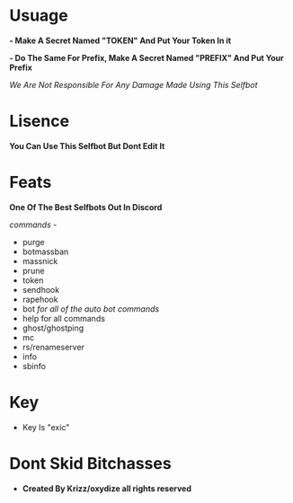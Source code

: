
# Usuage

**- Make A Secret Named "TOKEN" And Put Your Token In it**

**- Do The Same For Prefix, Make A Secret Named "PREFIX" And Put Your Prefix**

*We Are Not Responsible For Any Damage Made Using This Selfbot*

# Lisence
**You Can Use This Selfbot But Dont Edit It**

# Feats

**One Of The Best Selfbots Out In Discord**

*commands -*

- purge
- botmassban
- massnick
- prune
- token
- sendhook
- rapehook
- bot *for all of the auto bot commands*
- help for all commands
- ghost/ghostping
- mc
- rs/renameserver
- info
- sbinfo

# Key

- Key Is "exic"

# Dont Skid Bitchasses

- **Created By Krizz/oxydize all rights reserved**
